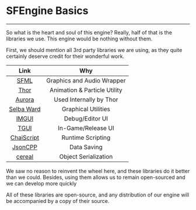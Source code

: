 # SFEngine Basics

---

So what is the heart and soul of this engine?  Really, half of that is the libraries we use.  This engine would be nothing without them.

First, we should mention all 3rd party libraries we are using, as they quite certainly deserve credit for their wonderful work.

| Link | Why |
| :---: | :---: |
| [SFML](https://www.sfml-dev.org) | Graphics and Audio Wrapper |
| [Thor](http://www.bromeon.ch/libraries/thor) | Animation & Particle Utility |
| [Aurora](http://www.bromeon.ch/libraries/aurora/index.html) | Used Internally by Thor |
| [Selba Ward](https://github.com/Hapaxia/SelbaWard) | Graphical Utilities |
| [IMGUI](https://github.com/ocornut/imgui) | Debug/Editor UI |
| [TGUI](https://github.com/texus/TGUI) | In-Game/Release UI |
| [ChaiScript](http://chaiscript.com/) | Runtime Scripting |
| [JsonCPP](https://github.com/open-source-parsers/jsoncpp) | Data Saving |
| [cereal](https://github.com/USCiLab/cereal) | Object Serialization |



We saw no reason to reinvent the wheel here, and these libraries do it better than we could.  Besides, using them allows us to remain open-sourced and we can develop more quickly

All of these libraries are open-source, and any distribution of our engine will be accompanied by a copy of their source.

###### 

###### 

###### 

###### 

###### 



